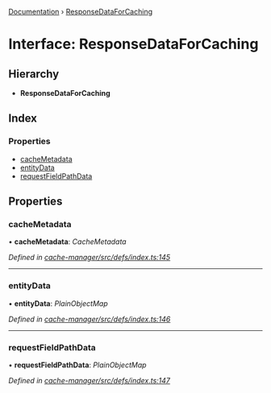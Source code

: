 [Documentation](../README.md) › [ResponseDataForCaching](responsedataforcaching.md)

# Interface: ResponseDataForCaching

## Hierarchy

* **ResponseDataForCaching**

## Index

### Properties

* [cacheMetadata](responsedataforcaching.md#cachemetadata)
* [entityData](responsedataforcaching.md#entitydata)
* [requestFieldPathData](responsedataforcaching.md#requestfieldpathdata)

## Properties

###  cacheMetadata

• **cacheMetadata**: *CacheMetadata*

*Defined in [cache-manager/src/defs/index.ts:145](https://github.com/badbatch/graphql-box/blob/54b1681/packages/cache-manager/src/defs/index.ts#L145)*

___

###  entityData

• **entityData**: *PlainObjectMap*

*Defined in [cache-manager/src/defs/index.ts:146](https://github.com/badbatch/graphql-box/blob/54b1681/packages/cache-manager/src/defs/index.ts#L146)*

___

###  requestFieldPathData

• **requestFieldPathData**: *PlainObjectMap*

*Defined in [cache-manager/src/defs/index.ts:147](https://github.com/badbatch/graphql-box/blob/54b1681/packages/cache-manager/src/defs/index.ts#L147)*
